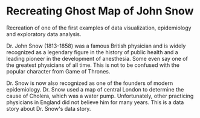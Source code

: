 # Recreating Ghost Map of John Snow
Recreation of one of the first examples of data visualization, epidemiology and exploratory data analysis.

Dr. John Snow (1813-1858) was a famous British physician and is widely recognized as a legendary figure in the history of public health and a leading pioneer in the development of anesthesia. Some even say one of the greatest physicians of all time.  This is not to be confused with the popular character from Game of Thrones.

Dr. Snow is now also recognized as one of the founders of modern epidemiology.  Dr. Snow used a map of central London to determine the cause of Cholera, which was a water pump.  Unfortunately, other practicing physicians in England did not believe him for many years.  This is a data story about Dr. Snow's data story.
